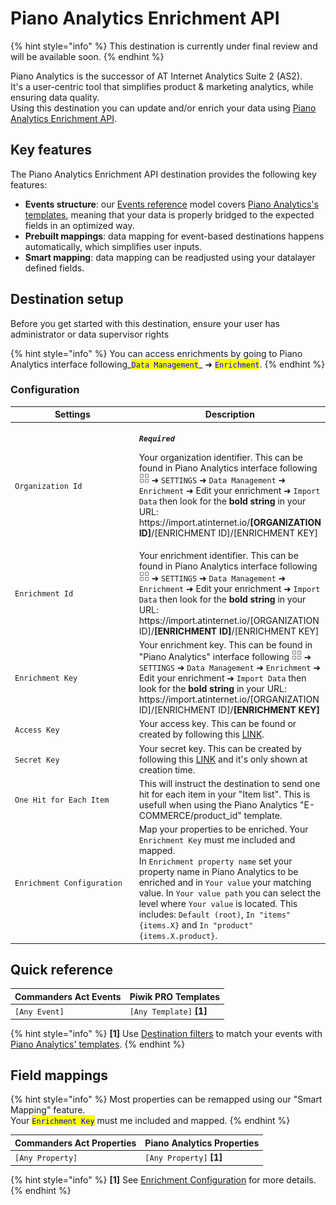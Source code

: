 # Piano Analytics Enrichment API

{% hint style="info" %}
This destination is currently under final review and will be available soon.
{% endhint %}

Piano Analytics is the successor of AT Internet Analytics Suite 2 (AS2).\
It's a user-centric tool that simplifies product & marketing analytics, while ensuring data quality.\
Using this destination you can update and/or enrich your data using [Piano Analytics Enrichment API](https://support.piano.io/hc/en-us/articles/4465975814290-Enrichments).

## Key features

The Piano Analytics Enrichment API destination provides the following key features:

* **Events structure**: our [Events reference](https://community.commandersact.com/platform-x/developers/tracking/events-reference) model covers [Piano Analytics's templates](https://support.piano.io/hc/en-us/articles/4465975814290-Enrichments#Creation), meaning that your data is properly bridged to the expected fields in an optimized way.
* **Prebuilt mappings**: data mapping for event-based destinations happens automatically, which simplifies user inputs.
* **Smart mapping**: data mapping can be readjusted using your datalayer defined fields.&#x20;

## Destination setup

Before you get started with this destination, ensure your user has administrator or data supervisor rights

{% hint style="info" %}
You can access enrichments by going to Piano Analytics interface following_<mark style="color:blue;">`Data Management`</mark>_ ➜ <mark style="color:blue;">`Enrichment`</mark>.
{% endhint %}

### Configuration

<table><thead><tr><th width="307">Settings</th><th>Description</th></tr></thead><tbody><tr><td><code>Organization Id</code></td><td><p><em><strong><code>Required</code></strong></em></p><p>Your organization identifier. This can be found in Piano Analytics interface following <img src="../../../../.gitbook/assets/1 (3).png" alt=""> ➜ <code>SETTINGS</code> ➜ <code>Data Management</code> ➜ <code>Enrichment</code> ➜ Edit your enrichment ➜ <code>Import Data</code> then look for the <strong>bold string</strong> in your URL: https://import.atinternet.io/<strong>[ORGANIZATION ID]</strong>/[ENRICHMENT ID]/[ENRICHMENT KEY]</p></td></tr><tr><td><code>Enrichment Id</code></td><td>Your enrichment identifier. This can be found in Piano Analytics interface following  <img src="../../../../.gitbook/assets/1 (3).png" alt=""> ➜ <code>SETTINGS</code> ➜ <code>Data Management</code> ➜ <code>Enrichment</code> ➜ Edit your enrichment ➜ <code>Import Data</code> then look for the <strong>bold string</strong> in your URL: https://import.atinternet.io/[ORGANIZATION ID]/<strong>[ENRICHMENT ID]</strong>/[ENRICHMENT KEY]</td></tr><tr><td><code>Enrichment Key</code></td><td>Your enrichment key. This can be found in "Piano Analytics" interface following  <img src="../../../../.gitbook/assets/1 (3).png" alt=""> ➜ <code>SETTINGS</code> ➜ <code>Data Management</code> ➜ <code>Enrichment</code> ➜ Edit your enrichment ➜ <code>Import Data</code> then look for the <strong>bold string</strong> in your URL: https://import.atinternet.io/[ORGANIZATION ID]/[ENRICHMENT ID]/<strong>[ENRICHMENT KEY]</strong></td></tr><tr><td><code>Access Key</code></td><td>Your access key. This can be found or created by following this <a href="https://user-profile.atinternet-solutions.com/#/apikeys">LINK</a>.</td></tr><tr><td><code>Secret Key</code></td><td>Your secret key. This can be created by following this <a href="https://user-profile.atinternet-solutions.com/#/apikeys">LINK</a> and it's only shown at creation time.</td></tr><tr><td><code>One Hit for Each Item</code></td><td>This will instruct the destination to send one hit for each item in your "Item list". This is usefull when using the Piano Analytics "E-COMMERCE/product_id" template.</td></tr><tr><td><code>Enrichment Configuration</code></td><td>Map your properties to be enriched. Your <code>Enrichment Key</code> must me included and mapped.<br>In <code>Enrichment property name</code> set your property name in Piano Analytics to be enriched and in <code>Your value</code> your matching value. In <code>Your value path</code> you can select the level where <code>Your value</code> is located. This includes: <code>Default (root)</code>, <code>In "items" {items.X}</code> and <code>In "product" {items.X.product}</code>.</td></tr></tbody></table>

## Quick reference

| Commanders Act Events | Piwik PRO Templates       |
| --------------------- | ------------------------- |
| `[Any Event]`         | `[Any Template]` **\[1]** |

{% hint style="info" %}
&#x20;**\[1]** Use [Destination filters](https://doc.commandersact.com/features/destinations/destination-filters) to match your events with [Piano Analytics' templates](https://support.piano.io/hc/en-us/articles/4465975814290-Enrichments#Creation).
{% endhint %}

## Field mappings

{% hint style="info" %}
Most properties can be remapped using our "Smart Mapping" feature.\
Your <mark style="color:blue;">`Enrichment Key`</mark> must me included and mapped.
{% endhint %}

| Commanders Act Properties | Piano Analytics Properties |
| ------------------------- | -------------------------- |
| `[Any Property]`          | `[Any Property]` **\[1]**  |

{% hint style="info" %}
**\[1]** See [Enrichment Configuration](piano-analytics-enrichment-api.md#configuration) for more details.
{% endhint %}
